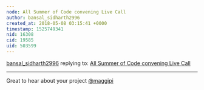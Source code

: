 ```yaml
---
node: All Summer of Code convening Live Call
author: bansal_sidharth2996
created_at: 2018-05-08 03:15:41 +0000
timestamp: 1525749341
nid: 16308
cid: 19585
uid: 503599
---
```




[bansal_sidharth2996](../profile/bansal_sidharth2996) replying to: [All Summer of Code convening Live Call](../notes/liz/05-07-2018/all-summer-of-code-convening-live-call)

----
Great to hear about your project [@maggipi](/profile/maggipi)